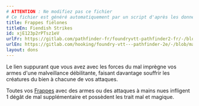 ```yaml
---
# ATTENTION : Ne modifiez pas ce fichier
# Ce fichier est généré automatiquement par un script d'après les données du module Foundry VTT officiel et de sa traduction
title: Frappes fiélones
titleEn: Fiendish Strikes
id: xjE123p2rPTsz1eV
urlFr: https://gitlab.com/pathfinder-fr/foundryvtt-pathfinder2-fr/-/blob/master/data/feats/xjE123p2rPTsz1eV.htm
urlEn: https://gitlab.com/hooking/foundry-vtt---pathfinder-2e/-/blob/master/packs/data/feats.db/fiendish-strikes.json
layout: dons
---
```

Le lien suppurant que vous avez avec les forces du mal imprègne vos armes d'une malveillance débilitante, faisant davantage souffrir les créatures du bien à chacune de vos attaques.

Toutes vos [Frappes](../actions/frapper.html) avec des armes ou des attaques à mains nues infligent 1 dégât de mal supplémentaire et possèdent les trait mal et magique.
